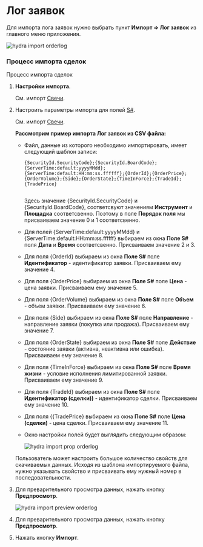 # Лог заявок

Для импорта лога заявок нужно выбрать пункт **Импорт \=\> Лог заявок** из главного меню приложения.

![hydra import orderlog](~/images/hydra_import_orderlog.png)

### Процесс импорта сделок

Процесс импорта сделок

1. **Настройки импорта**.

   См. импорт [Свечи](HydraImportCandles.md).
2. Настроить параметры импорта для полей [S\#](StockSharpAbout.md).

   См. импорт [Свечи](HydraImportCandles.md).

   **Рассмотрим пример импорта Лог заявок из CSV файла:**
   - Файл, данные из которого необходимо импортировать, имеет следующий шаблон записи:

     ```none
     {SecurityId.SecurityCode};{SecurityId.BoardCode};{ServerTime:default:yyyyMMdd};{ServerTime:default:HH:mm:ss.ffffff};{OrderId};{OrderPrice};{OrderVolume};{Side};{OrderState};{TimeInForce};{TradeId};{TradePrice}
     	  				
     ```

     Здесь значение {SecurityId.SecurityCode} и {SecurityId.BoardCode}, соответсвуют значениям **Инструмент** и **Площадка** соответсвенно. Поэтому в поле **Порядок поля** мы присваиваем значение 0 и 1 соответсвенно.
   - Для полей {ServerTime:default:yyyyMMdd} и {ServerTime:default:HH:mm:ss.ffffff} выбираем из окна **Поле S\#** поля **Дата** и **Время** соответсвенно. Присваиваем значение 2 и 3.
   - Для поля {OrderId} выбираем из окна **Поле S\#** поле **Идентификатор** \- идентификатор заявки. Присваиваем ему значение 4.
   - Для поля {OrderPrice} выбираем из окна **Поле S\#** поле **Цена** \- цена заявки. Присваиваем ему значение 5.
   - Для поля {OrderVolume} выбираем из окна **Поле S\#** поле **Объем** \- объем заявки. Присваиваем ему значение 6.
   - Для поля {Side} выбираем из окна **Поле S\#** поле **Направление** \- направление заявки (покупка или продажа). Присваиваем ему значение 7.
   - Для поля {OrderState} выбираем из окна **Поле S\#** поле **Действие** \- состояние заявки (активна, неактивна или ошибка). Присваиваем ему значение 8.
   - Для поля {TimeInForce} выбираем из окна **Поле S\#** поле **Время жизни** \- условие исполнения лимитированной заявки. Присваиваем ему значение 9.
   - Для поля {TradeId} выбираем из окна **Поле S\#** поле **Идентификатор (сделки))** \- идентификатор сделки. Присваиваем ему значение 10.
   - Для поля {{TradePrice} выбираем из окна **Поле S\#** поле **Цена (сделки)** \- цена сделки. Присваиваем ему значение 11.
   - Окно настройки полей будет выглядить следующим образом:

     ![hydra import prop orderlog](~/images/hydra_import_prop_orderlog.png)

   Пользователь может настроить большое количество свойств для скачиваемых данных. Исходя из шаблона импортируемого файла, нужно указывать свойство и присваивать ему нужный номер в последовательности. 
3. Для преварительного просмотра данных, нажать кнопку **Предпросмотр**.

   ![hydra import preview orderlog](~/images/hydra_import_preview_orderlog.png)
4. Для преварительного просмотра данных, нажать кнопку **Предпросмотр**.
5. Нажать кнопку **Импорт**.
